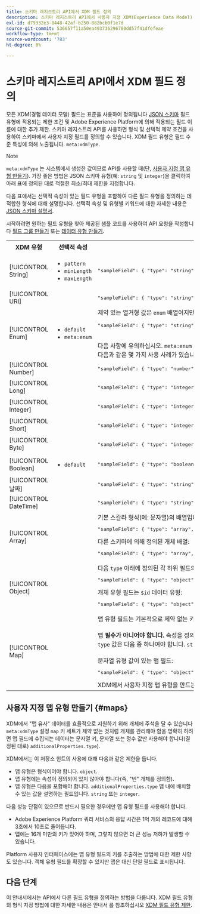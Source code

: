 ```yaml
---
title: 스키마 레지스트리 API에서 XDM 필드 정의
description: 스키마 레지스트리 API에서 사용자 지정 XDM(Experience Data Model) 리소스를 만들 때 다양한 필드를 정의하는 방법을 알아봅니다.
exl-id: d79332e3-8448-42af-b250-882bcb0f1e7d
source-git-commit: 536657f11a50ea493736296780dd57f41dfefeae
workflow-type: tm+mt
source-wordcount: '783'
ht-degree: 0%

---
```


# 스키마 레지스트리 API에서 XDM 필드 정의

모든 XDM(경험 데이터 모델) 필드는 표준을 사용하여 정의됩니다 [JSON 스키마](https://json-schema.org/) 필드 유형에 적용되는 제한 조건 및 Adobe Experience Platform에 의해 적용되는 필드 이름에 대한 추가 제한. 스키마 레지스트리 API를 사용하면 형식 및 선택적 제약 조건을 사용하여 스키마에서 사용자 지정 필드를 정의할 수 있습니다. XDM 필드 유형은 필드 수준 특성에 의해 노출됩니다. `meta:xdmType`.

>[!NOTE]
>
>`meta:xdmType` 는 시스템에서 생성한 값이므로 API를 사용할 때(단, [사용자 지정 맵 유형 만들기](#maps)). 가장 좋은 방법은 JSON 스키마 유형(예: `string` 및 `integer`)을 클릭하여 아래 표에 정의된 대로 적절한 최소/최대 제한을 지정합니다.

다음 표에서는 선택적 속성이 있는 필드 유형을 포함하여 다른 필드 유형을 정의하는 데 적합한 형식에 대해 설명합니다. 선택적 속성 및 유형별 키워드에 대한 자세한 내용은 [JSON 스키마 설명서](https://json-schema.org/understanding-json-schema/reference/type.html).

시작하려면 원하는 필드 유형을 찾아 제공된 샘플 코드를 사용하여 API 요청을 작성합니다 [필드 그룹 만들기](../api/field-groups.md#create) 또는 [데이터 유형 만들기](../api/data-types.md#create).

<table style="table-layout:auto">
  <tr>
    <th>XDM 유형</th>
    <th>선택적 속성</th>
    <th>예</th>
  </tr>
  <tr>
    <td>[!UICONTROL String]</td>
    <td>
      <ul>
        <li><code>pattern</code></li>
        <li><code>minLength</code></li>
        <li><code>maxLength</code></li>
      </ul>
    </td>
    <td>
      <pre class="JSON language-JSON hljs">
"sampleField": { "type": "string", "pattern": "^[A-Z]{2}$", "maxLength": 2 }</pre>
    </td>
  </tr>
  <tr>
    <td>[!UICONTROL URI]</td>
    <td></td>
    <td>
      <pre class="JSON language-JSON hljs">
"sampleField": { "type": "string", "format": "uri" }</pre>
    </td>
  </tr>
  <tr>
    <td>[!UICONTROL Enum]</td>
    <td>
      <ul>
        <li><code>default</code></li>
        <li><code>meta:enum</code></li>
      </ul>
    </td>
    <td>제약 있는 열거형 값은 <code>enum</code> 배열이지만 각 값에 대한 선택적 고객 대상 레이블은 <code>meta:enum</code>:
      <pre class="JSON language-JSON hljs">
"sampleField": { "type": "string", "enum": ["value1", "value2", "value3" ], "meta:enum": { "value1": "값 1", "값2": "값 2", "value3": "Value 3" }, "default": "value1" }</pre>
    <br>다음 사항에 유의하십시오. <code>meta:enum</code> 값은 <strong>not</strong> 열거형을 선언하거나 데이터 유효성 검사를 직접 구동합니다. 대부분의 경우 <code>meta:enum</code> 다음 항목에서도 제공됩니다. <code>enum</code> 가 있어야 합니다. 그러나 다음과 같은 몇 가지 사용 사례가 있습니다 <code>meta:enum</code> 이(가) 해당 없이 제공됩니다 <code>enum</code> 배열입니다. 다음에서 자습서를 참조하십시오. <a href="../tutorials/extend-soft-enum.md">소프트 열거형 확장</a> 추가 정보.
    </td>
  </tr>
  <tr>
    <td>[!UICONTROL Number]</td>
    <td></td>
    <td>
      <pre class="JSON language-JSON hljs">
"sampleField": { "type": "number" }</pre>
    </td>
  </tr>
  <tr>
    <td>[!UICONTROL Long]</td>
    <td></td>
    <td>
      <pre class="JSON language-JSON hljs">
"sampleField": { "type": "integer", "minimum": -9007199254740992, "최대값": 9007199254740992 }</pre>
    </td>
  </tr>
  <tr>
    <td>[!UICONTROL Integer]</td>
    <td></td>
    <td>
      <pre class="JSON language-JSON hljs">
"sampleField": { "type": "integer", "minimum": -2147483648, "최대값": 2147483648 }</pre>
    </td>
  </tr>
  <tr>
    <td>[!UICONTROL Short]</td>
    <td></td>
    <td>
      <pre class="JSON language-JSON hljs">
"sampleField": { "type": "integer", "minimum": -32768, "최대값": 32768 }</pre>
    </td>
  </tr>
  <tr>
    <td>[!UICONTROL Byte]</td>
    <td></td>
    <td>
      <pre class="JSON language-JSON hljs">
"sampleField": { "type": "integer", "minimum": -128, "최대값": 128 }</pre>
    </td>
  </tr>
  <tr>
    <td>[!UICONTROL Boolean]</td>
    <td>
      <ul>
        <li><code>default</code></li>
      </ul>
    </td>
    <td>
      <pre class="JSON language-JSON hljs">
"sampleField": { "type": "boolean", "default": false }</pre>
    </td>
  </tr>
  <tr>
    <td>[!UICONTROL 날짜]</td>
    <td></td>
    <td>
      <pre class="JSON language-JSON hljs">
"sampleField": { "type": "string", "format": "date", "example": ["2004-10-23"] }</pre>
    </td>
  </tr>
  <tr>
    <td>[!UICONTROL DateTime]</td>
    <td></td>
    <td>
      <pre class="JSON language-JSON hljs">
"sampleField": { "type": "string", "format": "date time", "example": ["2004-10-23T12:00:00-06:00"] }</pre>
    </td>
  </tr>
  <tr>
    <td>[!UICONTROL Array]</td>
    <td></td>
    <td>기본 스칼라 형식(예: 문자열)의 배열입니다.
      <pre class="JSON language-JSON hljs">
"sampleField": { "type": "array", "items": { "type": "string" }</pre>
      다른 스키마에 의해 정의된 개체 배열:<br/>
      <pre class="JSON language-JSON hljs">
"sampleField": { "type": "array", "items": { "$ref": "https://ns.adobe.com/xdm/data/paymentitem" }</pre>
    </td>
  </tr>
  <tr>
    <td>[!UICONTROL Object]</td>
    <td></td>
    <td>다음 <code>type</code> 아래에 정의된 각 하위 필드의 속성 <code>properties</code> 스칼라 형식을 사용하여 정의할 수 있습니다.
      <pre class="JSON language-JSON hljs">
"sampleField": { "type": "object", "properties": { "field1": { "type": "string" }, "field2": { "type": "number" } }</pre>
      개체 유형 필드는 <code>$id</code> 데이터 유형:
      <pre class="JSON language-JSON hljs">
"sampleField": { "type": "object", "$ref": "https://ns.adobe.com/xdm/common/phoneinteraction" }</pre>
    </td>
  </tr>
  <tr>
    <td>[!UICONTROL Map]</td>
    <td></td>
    <td>맵 유형 필드는 기본적으로 제약 없는 키 세트가 있는 객체 유형 필드입니다. 물체와 마찬가지로 지도에도 <code>type</code> 값 <code>object</code>하지만, <code>meta:xdmType</code> 은 명시적으로 로 설정됩니다. <code>map</code>.<br><br>맵 <strong>필수가 아니어야 합니다.</strong> 속성을 정의합니다. It <strong>반드시</strong> 단일 정의 <code>additionalProperties</code> 맵 내에 포함된 값 유형을 설명하는 스키마입니다(각 맵에는 단일 데이터 유형만 포함할 수 있음). 다음 <code>type</code> 값은 다음 중 하나여야 합니다. <code>string</code> 또는 <code>integer</code>.<br/><br/>문자열 유형 값이 있는 맵 필드:
      <pre class="JSON language-JSON hljs">
"sampleField": { "type": "object", "meta:xdmType": "map", "additionalProperties":{ "type": "string" }</pre>
    XDM에서 사용자 지정 맵 유형을 만드는 방법에 대한 자세한 내용은 아래 섹션을 참조하십시오.
    </td>
  </tr>
</table>

## 사용자 지정 맵 유형 만들기 {#maps}

XDM에서 &quot;맵 유사&quot; 데이터를 효율적으로 지원하기 위해 개체에 주석을 달 수 있습니다 `meta:xdmType` 설정 `map` 키 세트가 제약 없는 것처럼 개체를 관리해야 함을 명확히 하려면 맵 필드에 수집되는 데이터는 문자열 키, 문자열 또는 정수 값만 사용해야 합니다(결정된 대로) `additionalProperties.type`).

XDM에서는 이 저장소 힌트의 사용에 대해 다음과 같은 제한을 둡니다.

* 맵 유형은 형식이어야 합니다. `object`.
* 맵 유형에는 속성이 정의되어 있지 않아야 합니다(즉, &quot;빈&quot; 개체를 정의함).
* 맵 유형은 다음을 포함해야 합니다. `additionalProperties.type` 맵 내에 배치할 수 있는 값을 설명하는 필드입니다. `string` 또는 `integer`.

다음 성능 단점이 있으므로 반드시 필요한 경우에만 맵 유형 필드를 사용해야 합니다.

* Adobe Experience Platform 쿼리 서비스의 응답 시간은 1억 개의 레코드에 대해 3초에서 10초로 줄어듭니다.
* 맵에는 16개 미만의 키가 있어야 하며, 그렇지 않으면 더 큰 성능 저하가 발생할 수 있습니다.

Platform 사용자 인터페이스에는 맵 유형 필드의 키를 추출하는 방법에 대한 제한 사항도 있습니다. 객체 유형 필드를 확장할 수 있지만 맵은 대신 단일 필드로 표시됩니다.

## 다음 단계

이 안내서에서는 API에서 다른 필드 유형을 정의하는 방법을 다룹니다. XDM 필드 유형의 형식 지정 방법에 대한 자세한 내용은 안내서 를 참조하십시오 [XDM 필드 유형 제한](../schema/field-constraints.md).
